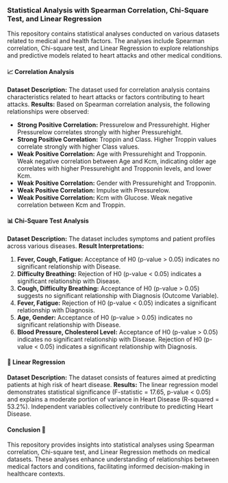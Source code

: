 ### Statistical Analysis with Spearman Correlation, Chi-Square Test, and Linear Regression 
This repository contains statistical analyses conducted on various datasets related to medical and health factors. The analyses include Spearman correlation, Chi-square test, and Linear Regression to explore relationships and predictive models related to heart attacks and other medical conditions.

#### 📈 Correlation Analysis 
**Dataset Description:**
The dataset used for correlation analysis contains characteristics related to heart attacks or factors contributing to heart attacks.
**Results:**
Based on Spearman correlation analysis, the following relationships were observed:
- **Strong Positive Correlation:** Pressurelow and Pressurehight. Higher Pressurelow correlates strongly with higher Pressurehight.
- **Strong Positive Correlation:** Troppin and Class. Higher Troppin values correlate strongly with higher Class values.
- **Weak Positive Correlation:** Age with Pressurehight and Tropponin. Weak negative correlation between Age and Kcm, indicating older age correlates with higher Pressurehight and Tropponin levels, and lower Kcm.
- **Weak Positive Correlation:** Gender with Pressurehight and Tropponin.
- **Weak Positive Correlation:** Impulse with Pressurelow.
- **Weak Positive Correlation:** Kcm with Glucose. Weak negative correlation between Kcm and Troppin.

#### 📊 Chi-Square Test Analysis 
**Dataset Description:**
The dataset includes symptoms and patient profiles across various diseases.
**Result Interpretations:**
1. **Fever, Cough, Fatigue:** Acceptance of H0 (p-value > 0.05) indicates no significant relationship with Disease.
2. **Difficulty Breathing:** Rejection of H0 (p-value < 0.05) indicates a significant relationship with Disease.
3. **Cough, Difficulty Breathing:** Acceptance of H0 (p-value > 0.05) suggests no significant relationship with Diagnosis (Outcome Variable).
4. **Fever, Fatigue:** Rejection of H0 (p-value < 0.05) indicates a significant relationship with Diagnosis.
5. **Age, Gender:** Acceptance of H0 (p-value > 0.05) indicates no significant relationship with Disease.
6. **Blood Pressure, Cholesterol Level:** Acceptance of H0 (p-value > 0.05) indicates no significant relationship with Disease. Rejection of H0 (p-value < 0.05) indicates a significant relationship with Diagnosis.

#### 🚀 Linear Regression
**Dataset Description:**
The dataset consists of features aimed at predicting patients at high risk of heart disease.
**Results:**
The linear regression model demonstrates statistical significance (F-statistic = 17.65, p-value < 0.05) and explains a moderate portion of variance in Heart Disease (R-squared = 53.2%). Independent variables collectively contribute to predicting Heart Disease.

#### Conclusion 🎯
This repository provides insights into statistical analyses using Spearman correlation, Chi-square test, and Linear Regression methods on medical datasets. These analyses enhance understanding of relationships between medical factors and conditions, facilitating informed decision-making in healthcare contexts.
